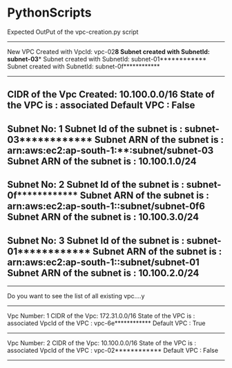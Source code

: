 # PythonScripts

Expected OutPut of the vpc-creation.py script


**************************************************
New VPC Created with VpcId: vpc-02************8
Subnet created with SubnetId: subnet-03*************
Subnet created with SubnetId: subnet-01************
Subnet created with SubnetId: subnet-0f************
**************************************************
CIDR of the Vpc Created: 10.100.0.0/16
State of the VPC is : associated
Default VPC : False
--------------------------------------------------
Subnet No: 1
Subnet Id of the subnet is : subnet-03************
Subnet ARN of the subnet is : arn:aws:ec2:ap-south-1:**************:subnet/subnet-03************
Subnet ARN of the subnet is : 10.100.1.0/24
--------------------------------------------------
Subnet No: 2
Subnet Id of the subnet is : subnet-0f************
Subnet ARN of the subnet is : arn:aws:ec2:ap-south-1:************:subnet/subnet-0f6************
Subnet ARN of the subnet is : 10.100.3.0/24
--------------------------------------------------
Subnet No: 3
Subnet Id of the subnet is : subnet-01************
Subnet ARN of the subnet is : arn:aws:ec2:ap-south-1:************:subnet/subnet-01************
Subnet ARN of the subnet is : 10.100.2.0/24
--------------------------------------------------
**************************************************
Do you want to see the list of all existing vpc....y
**************************************************
Vpc Number: 1
CIDR of the Vpc: 172.31.0.0/16
State of the VPC is : associated
VpcId of the VPC : vpc-6e************
Default VPC : True
**************************************************
Vpc Number: 2
CIDR of the Vpc: 10.100.0.0/16
State of the VPC is : associated
VpcId of the VPC : vpc-02************
Default VPC : False
**************************************************
